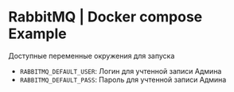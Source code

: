 # RabbitMQ | Docker compose Example

Доступные переменные окружения для запуска

- `RABBITMQ_DEFAULT_USER`: Логин для учтенной записи Админа
- `RABBITMQ_DEFAULT_PASS`: Пароль для учтенной записи Админа
